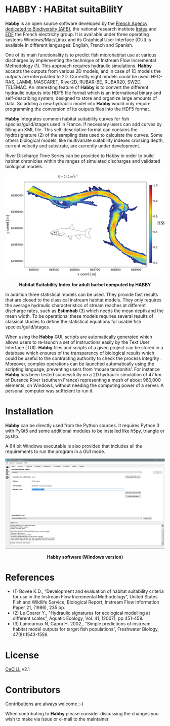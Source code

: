 # HABBY : HABitat suitaBilitY

**Habby** is an open source software developed by the [French Agency dedicated to Biodiversity (AFB)](https://www.afbiodiversite.fr/), the national research institute [Irstea](http://www.irstea.fr/en/accueil) and [EDF](https://www.edf.fr/en/meta-home) the French electricity group. It is available under three operating systems Windows/Mac/Linux and its Graphical User Interface (GUI) is available in different languages: English, French and Spanish.

One of its main functionality is to predict fish microhabitat use at various discharges by implementing the technique of Instream Flow Incremental Methodology (1). This approach requires hydraulic simulations. **Habby** accepts the outputs from various 2D models, and in case of 1D models the outputs are interpolated to 2D. Currently eight models could be used: HEC-RAS, LAMMI, MASCARET, River2D, RUBAR-BE, RUBAR20, SW2D, TELEMAC. An interesting feature of **Habby** is to convert the different hydraulic outputs into HDF5 file format which is an international binary and self-describing system, designed to store and organize large amounts of data. So adding a new hydraulic model into **Habby** would only require programming the conversion of its outputs files into the HDF5 format.

**Habby** integrates common habitat suitability curves for fish species/guild/stages used in France. If necessary users can add curves by filling an XML file. This self-descriptive format can contains the hydrosignature (2) of the sampling data used to calculate the curves. Some others biological models, like multivariate suitability indexes crossing depth, current velocity and substrate, are currently under development.

River Discharge Time Series can be provided to Habby in order to build habitat chronicles within the ranges of simulated discharges and validated biological models.

<p align="center">
  <img src="./translation/hsi.png" width="800"/>
</p>
<p align="center">
   <b>Habitat Suitability Index for adult barbel computed by HABBY</b> 
</p>

In addition three statistical models can be used. They provide fast results that are closed to the classical instream habitat models. They only requires the average hydraulic characteristics of stream reaches at different discharge rates, such as **Estimhab** (3) which needs the mean depth and the mean width. To be operational these models requires several results of classical studies to define the statistical equations for usable fish species/guild/stages.

When using the **Habby** GUI, scripts are automatically generated which allows users to re-launch a set of instructions easily by the Text User Interface (TUI). **Habby** files and scripts of a given project can be stored in a database which ensures of the transparency of biological results which could be useful to the contracting authority to check the process integrity . Moreover, complex operations can be launched automatically using the scripting language, preventing users from ‘mouse tendonitis’. For instance **Habby** has been tested successfully on a 2D hydraulic simulation of 47 km of Durance River (southern France) representing a mesh of about 960,000 elements, on Windows, without needing the computing power of a server. A personal computer was sufficient to run it. 


# Installation 
**Habby** can be directly used from the Python sources. It requires Python 3 with PyQt5 and some additional modules to be installed like h5py, triangle or pyshp.

A 64 bit Windows executable is also provided that includes all the requirements to run the program in a GUI mode.

<p align="center">
  <img src="./translation/hydraulic.png" width="800"/>
</p>
<p align="center">
   <b>Habby software (Windows version)</b> 
</p>

# References

* (1)	Bovee K.D., “Development and evaluation of habitat suitability criteria for use in the Instream Flow Incremental Methodology”, United States Fish and Wildlife Service, Biological Report, Instream Flow Information Paper 21, (1986), 235 pp.
* (2)	Le Coarer Y., "Hydraulic signatures for ecological modelling at different scales”, Aquatic Ecology, Vol. 41, (2007), pp 451-459.
* (3)	Lamouroux N, Capra H. 2002., “Simple predictions of instream habitat model outputs for target fish populations”, Freshwater Biology, 47(8):1543-1556.

# License
[CeCILL](http://www.cecill.info/index.en.html) v2.1

# Contributors

Contributions are always welcome ;-)

When contributing to **Habby** please consider discussing the changes you wish to make via issue or e-mail to the maintainer.


